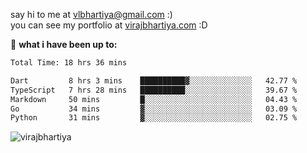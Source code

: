 say hi to me at [vlbhartiya@gmail.com](mailto:vlbhartiya@gmail.com) :)<br/>
you can see my portfolio at [virajbhartiya.com](https://virajbhartiya.com) :D<br/>


🚀 **what i have been up to:**

<!--START_SECTION:waka-->

```txt
Total Time: 18 hrs 36 mins

Dart         8 hrs 3 mins    ██████████▓░░░░░░░░░░░░░░   42.77 %
TypeScript   7 hrs 28 mins   ██████████░░░░░░░░░░░░░░░   39.67 %
Markdown     50 mins         █░░░░░░░░░░░░░░░░░░░░░░░░   04.43 %
Go           34 mins         ▓░░░░░░░░░░░░░░░░░░░░░░░░   03.09 %
Python       31 mins         ▓░░░░░░░░░░░░░░░░░░░░░░░░   02.75 %
```

<!--END_SECTION:waka-->

<p align="left"> <img src="https://komarev.com/ghpvc/?username=virajbhartiya&color=blue" alt="virajbhartiya" /> </p>
